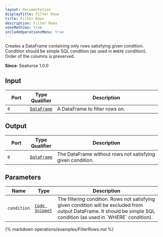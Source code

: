 ```yaml
---
layout: documentation
displayTitle: Filter Rows
title: Filter Rows
description: Filter Rows
usesMathJax: true
includeOperationsMenu: true
---
```


Creates a DataFrame containing only rows satisfying given condition.
Condition should be simple SQL condition (as used in `WHERE` condition).
Order of the columns is preserved.

**Since**: Seahorse 1.0.0

## Input

<table>
<thead>
<tr>
<th style="width:15%">Port</th>
<th style="width:15%">Type Qualifier</th>
<th style="width:70%">Description</th>
</tr>
</thead>
<tbody>
<tr>
<td><code>0</code></td>
<td><code><a href="../classes/dataframe.html">DataFrame</a></code></td>
<td>A DataFrame to filter rows on.</td>
</tr>
</tbody>
</table>

## Output

<table>
<thead>
<tr>
<th style="width:15%">Port</th>
<th style="width:15%">Type Qualifier</th>
<th style="width:70%">Description</th>
</tr>
</thead>
<tbody>
<tr>
<td><code>0</code></td>
<td><code><a href="../classes/dataframe.html">DataFrame</a></code></td>
<td>The DataFrame without rows not satisfying given condition.</td>
</tr>
</tbody>
</table>

## Parameters

<table class="table">
<thead>
<tr>
<th style="width:15%">Name</th>
<th style="width:15%">Type</th>
<th style="width:70%">Description</th>
</tr>
</thead>
<tbody>
<tr>
<td><code>condition</code></td>
<td><code><a href="../parameter_types.html#code-snippet">Code Snippet</a></code></td>
<td>The filtering condition. Rows not satisfying given condition will be excluded from output
DataFrame. It should be simple SQL condition (as used in `WHERE` condition).</td>
</tr>
</tbody>
</table>

{% markdown operations/examples/FilterRows.md %}

